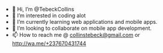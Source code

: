 - 👋 Hi, I’m @TebeckCollins
- 👀 I’m interested in coding alot
- 🌱 I’m currently learning web applications and mobile apps. 
- 💞️ I’m looking to collaborate on mobile app development. 
- 📫 How to reach me @ collinstebeck@gmail.com or http://wa.me/+237670431744

<!---
TebeckCollins/TebeckCollins is a ✨ special ✨ repository because its `README.md` (this file) appears on your GitHub profile.
You can click the Preview link to take a look at your changes.
--->
